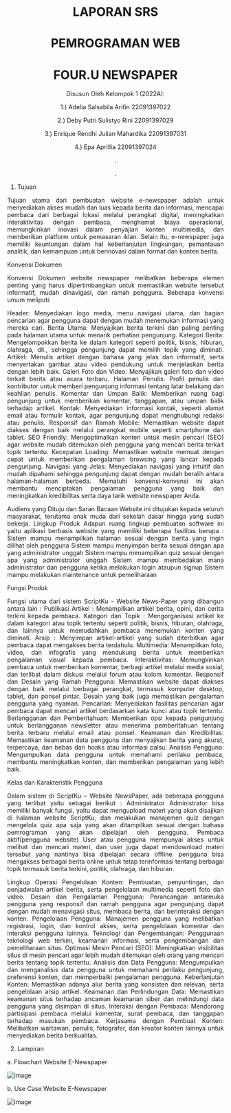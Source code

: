 <div align="center">
  <h1> LAPORAN SRS </h1>
  <h1> PEMROGRAMAN WEB </h1>
  <h1> FOUR.U NEWSPAPER </h1>

  <p> Disusun Oleh Kelompok 1 (2022A): </p>
  <p> 1.)	Adelia Salsabila Arifin		      22091397022 </p>
  <p> 2.)	Deby Putri Sulistyo Rini		    22091397029 </p>
  <p> 3.)	Enrique Rendhi Julian Mahardika	22091397031 </p>
  <p> 4.)	Epa Aprillia	 			            22091397024 </p>

<p> . </p>
<p> . </p>
</div>

<div align="justify">

1.	Tujuan

Tujuan utama dari pembuatan website e-newspaper adalah untuk menyediakan akses mudah dan luas kepada berita dan informasi, mencapai pembaca dari berbagai lokasi melalui perangkat digital, meningkatkan interaktivitas dengan pembaca, menghemat biaya operasional, memungkinkan inovasi dalam penyajian konten multimedia, dan memberikan platform untuk pemasaran iklan. Selain itu, e-newspaper juga memiliki keuntungan dalam hal keberlanjutan lingkungan, pemantauan analitik, dan kemampuan untuk berinovasi dalam format dan konten berita.

Konvensi Dokumen

Konvensi Dokumen website newspaper melibatkan beberapa elemen penting yang harus dipertimbangkan untuk memastikan website tersebut informatif, mudah dinavigasi, dan ramah pengguna. Beberapa konvensi umum meliputi:

Header: Menyediakan logo media, menu navigasi utama, dan bagian pencarian agar pengguna dapat dengan mudah menemukan informasi yang mereka cari.
Berita Utama: Menyajikan berita terkini dan paling penting pada halaman utama untuk menarik perhatian pengunjung.
Kategori Berita: Mengelompokkan berita ke dalam kategori seperti politik, bisnis, hiburan, olahraga, dll., sehingga pengunjung dapat memilih topik yang diminati.
Artikel: Menulis artikel dengan bahasa yang jelas dan informatif, serta menyertakan gambar atau video pendukung untuk menjelaskan berita dengan lebih baik.
Galeri Foto dan Video: Menyajikan galeri foto dan video terkait berita atau acara terbaru.
Halaman Penulis: Profil penulis dan kontributor untuk memberi pengunjung informasi tentang latar belakang dan keahlian penulis.
Komentar dan Umpan Balik: Memberikan ruang bagi pengunjung untuk memberikan komentar, tanggapan, atau umpan balik terhadap artikel.
Kontak: Menyediakan informasi kontak, seperti alamat email atau formulir kontak, agar pengunjung dapat menghubungi redaksi atau penulis.
Responsif dan Ramah Mobile: Memastikan website dapat diakses dengan baik melalui perangkat mobile seperti smartphone dan tablet.
SEO Friendly: Mengoptimalkan konten untuk mesin pencari (SEO) agar website mudah ditemukan oleh pengguna yang mencari berita terkait topik tertentu.
Kecepatan Loading: Memastikan website memuat dengan cepat untuk memberikan pengalaman browsing yang lancar kepada pengunjung.
Navigasi yang Jelas: Menyediakan navigasi yang intuitif dan mudah dipahami sehingga pengunjung dapat dengan mudah beralih antara halaman-halaman berbeda.
Mematuhi konvensi-konvensi ini akan membantu menciptakan pengalaman pengguna yang baik dan meningkatkan kredibilitas serta daya tarik website newspaper Anda.

 Audiens yang Dituju dan Saran Bacaan
Website ini ditujukan kepada seluruh masyarakat, terutama anak muda dari sekolah dasar hingga yang sudah bekerja. 
 Lingkup Produk
Adapun ruang lingkup pembuatan software ini yaitu aplikasi berbasis website yang memiliki beberapa fasilitas berupa :
Sistem mampu menampilkan halaman sesuai dengan berita yang ingin dilihat oleh pengguna
Sistem mampu menyimpan berita sesuai dengan apa yang administrator unggah
Sistem mampu menampilkan quiz sesuai dengan apa yang administrator unggah
Sistem mampu membedakan mana administrator dan pengguna ketika melakukan login ataupun signup
Sistem mampu melakukan maintenance untuk pemeliharaan 


Fungsi Produk

Fungsi utama dari sistem ScriptKu - Website News-Paper yang dibangun antara lain :
Publikasi Artikel : Menampilkan artikel berita, opini, dan cerita terkini kepada pembaca.
Kategori dan Topik : Mengorganisasi artikel ke dalam kategori atau topik tertentu seperti politik, bisnis, hiburan, olahraga, dan lainnya untuk memudahkan pembaca menemukan konten yang diminati.
Arsip : Menyimpan artikel-artikel yang sudah diterbitkan agar pembaca dapat mengakses berita terdahulu.
Multimedia: Menampilkan foto, video, dan infografis yang mendukung berita untuk memberikan pengalaman visual kepada pembaca.
Interaktivitas: Memungkinkan pembaca untuk memberikan komentar, berbagi artikel melalui media sosial, dan terlibat dalam diskusi melalui forum atau kolom komentar.
Responsif dan Desain yang Ramah Pengguna: Memastikan website dapat diakses dengan baik melalui berbagai perangkat, termasuk komputer desktop, tablet, dan ponsel pintar. Desain yang baik juga memastikan pengalaman pengguna yang nyaman.
Pencarian: Menyediakan fasilitas pencarian agar pembaca dapat mencari artikel berdasarkan kata kunci atau topik tertentu.
Berlangganan dan Pemberitahuan: Memberikan opsi kepada pengunjung untuk berlangganan newsletter atau menerima pemberitahuan tentang berita terbaru melalui email atau ponsel.
Keamanan dan Kredibilitas: Memastikan keamanan data pengguna dan menyajikan berita yang akurat, terpercaya, dan bebas dari hoaks atau informasi palsu.
Analisis Pengguna: Mengumpulkan data pengguna untuk memahami perilaku pembaca, membantu meningkatkan konten, dan memberikan pengalaman yang lebih baik.

Kelas dan Karakteristik Pengguna

Dalam sistem di ScriptKu – Website NewsPaper, ada beberapa pengguna yang terlibat yaitu sebagai berikut :
Administrator
Administrator bisa memiliki banyak fungsi, yaitu dapat mengupload materi yang akan disajikan di halaman website ScriptKu, dan melakukan manajemen quiz dengan mengelola quiz apa saja yang akan ditampilkan sesuai dengan bahasa pemrograman yang akan dipelajari oleh pengguna.
Pembaca aktif(pengguna website)
User atau pengguna mempunyai akses untuk melihat dan mencari materi, dan user juga dapat mendownload materi tersebut yang nantinya bisa dipelajari secara offline. pengguna bisa mengakses berbagai berita online untuk tetap terinformasi tentang berbagai topik termasuk berita terkini, politik, olahraga, dan hiburan.

Lingkup Operasi
Pengelolaan Konten:
Pembuatan, penyuntingan, dan penjadwalan artikel berita, serta pengelolaan multimedia seperti foto dan video.
Desain dan Pengalaman Pengguna: 
Perancangan antarmuka pengguna yang responsif dan ramah pengguna agar pengunjung dapat dengan mudah menavigasi situs, membaca berita, dan berinteraksi dengan konten.
Pengelolaan Pengguna:
Manajemen pengguna yang melibatkan registrasi, login, dan kontrol akses, serta pengelolaan komentar dan interaksi pengguna lainnya.
Teknologi dan Pengembangan:
Penggunaan teknologi web terkini, keamanan informasi, serta pengembangan dan pemeliharaan situs.
Optimasi Mesin Pencari (SEO):
Meningkatkan visibilitas situs di mesin pencari agar lebih mudah ditemukan oleh orang yang mencari berita tentang topik tertentu.
Analisis dan Data Pengguna:
Mengumpulkan dan menganalisis data pengguna untuk memahami perilaku pengunjung, preferensi konten, dan memperbaiki pengalaman pengguna.
Keberlanjutan Konten:
Memastikan adanya alur berita yang konsisten dan relevan, serta pengelolaan arsip artikel.
Keamanan dan Perlindungan Data:
Memastikan keamanan situs terhadap ancaman keamanan siber dan melindungi data pengguna yang disimpan di situs.
Interaksi dengan Pembaca:
Mendorong partisipasi pembaca melalui komentar, surat pembaca, dan tanggapan terhadap masukan pembaca.
Kerjasama dengan Pembuat Konten:
Melibatkan wartawan, penulis, fotografer, dan kreator konten lainnya untuk menyediakan berita berkualitas.


2.	Lampiran
   
a.	Flowchart Website E-Newspaper

![image](https://github.com/66adelia66/2022A-Kelompok1/assets/124540149/4d209929-ce93-4acb-94ea-feebd20efeef)

b.	Use Case Website E-Newspaper

![image](https://github.com/66adelia66/2022A-Kelompok1/assets/124540149/cf93efe7-da2d-464f-a2e2-b3c7122833f1)


</div>
